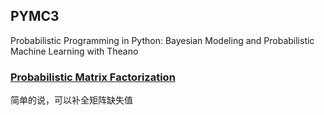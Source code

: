 ## PYMC3
Probabilistic Programming in Python: Bayesian Modeling and Probabilistic Machine Learning with Theano

### [Probabilistic Matrix Factorization](https://docs.pymc.io/notebooks/probabilistic_matrix_factorization.html) 
简单的说，可以补全矩阵缺失值
